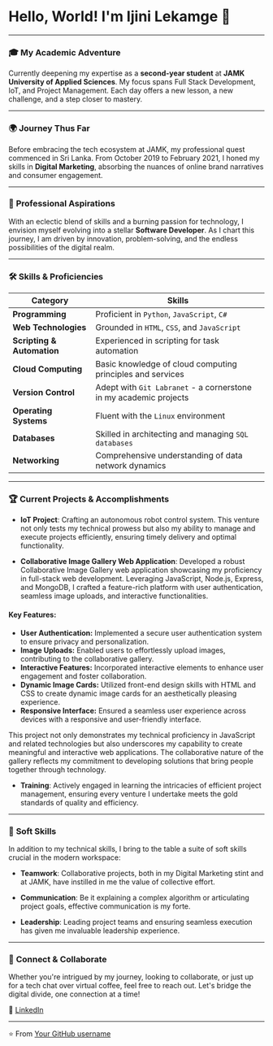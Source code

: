 # Hello, World! I'm Ijini Lekamge 🚀

---

### 🎓 **My Academic Adventure**

Currently deepening my expertise as a **second-year student** at **JAMK University of Applied Sciences**. My focus spans Full Stack Development, IoT, and Project Management. Each day offers a new lesson, a new challenge, and a step closer to mastery.

---

### 🌍 **Journey Thus Far**

Before embracing the tech ecosystem at JAMK, my professional quest commenced in Sri Lanka. From October 2019 to February 2021, I honed my skills in **Digital Marketing**, absorbing the nuances of online brand narratives and consumer engagement.

---

### 💼 **Professional Aspirations**

With an eclectic blend of skills and a burning passion for technology, I envision myself evolving into a stellar **Software Developer**. As I chart this journey, I am driven by innovation, problem-solving, and the endless possibilities of the digital realm.

---

### 🛠 **Skills & Proficiencies**

| Category | Skills |
|---|---|
| **Programming** | Proficient in `Python`, `JavaScript`, `C#` |
| **Web Technologies** | Grounded in `HTML`, `CSS`, and `JavaScript` |
| **Scripting & Automation** | Experienced in scripting for task automation |
| **Cloud Computing** | Basic knowledge of cloud computing principles and services |
| **Version Control** | Adept with `Git Labranet` - a cornerstone in my academic projects |
| **Operating Systems** | Fluent with the `Linux` environment |
| **Databases** | Skilled in architecting and managing `SQL databases` |
| **Networking** | Comprehensive understanding of data network dynamics |

---

### 🏆 **Current Projects & Accomplishments**

- **IoT Project**: Crafting an autonomous robot control system. This venture not only tests my technical prowess but also my ability to manage and execute projects efficiently, ensuring timely delivery and optimal functionality.

- **Collaborative Image Gallery Web Application**: Developed a robust Collaborative Image Gallery web application showcasing my proficiency in full-stack web development. Leveraging JavaScript, Node.js, Express, and MongoDB, I crafted a feature-rich platform with user authentication, seamless image uploads, and interactive functionalities.

#### Key Features:
- **User Authentication:** Implemented a secure user authentication system to ensure privacy and personalization.
- **Image Uploads:** Enabled users to effortlessly upload images, contributing to the collaborative gallery.
- **Interactive Features:** Incorporated interactive elements to enhance user engagement and foster collaboration.
- **Dynamic Image Cards:** Utilized front-end design skills with HTML and CSS to create dynamic image cards for an aesthetically pleasing experience.
- **Responsive Interface:** Ensured a seamless user experience across devices with a responsive and user-friendly interface.

This project not only demonstrates my technical proficiency in JavaScript and related technologies but also underscores my capability to create meaningful and interactive web applications. The collaborative nature of the gallery reflects my commitment to developing solutions that bring people together through technology.

  
- **Training**: Actively engaged in learning the intricacies of efficient project management, ensuring every venture I undertake meets the gold standards of quality and efficiency.

---

### 📌 **Soft Skills**

In addition to my technical skills, I bring to the table a suite of soft skills crucial in the modern workspace:

- **Teamwork**: Collaborative projects, both in my Digital Marketing stint and at JAMK, have instilled in me the value of collective effort.
  
- **Communication**: Be it explaining a complex algorithm or articulating project goals, effective communication is my forte.

- **Leadership**: Leading project teams and ensuring seamless execution has given me invaluable leadership experience.

---

### 💌 **Connect & Collaborate**

Whether you're intrigued by my journey, looking to collaborate, or just up for a tech chat over virtual coffee, feel free to reach out. Let's bridge the digital divide, one connection at a time!

💼 [LinkedIn](https://www.linkedin.com/in/ijini-lekamge-38233928b?utm_source=share&utm_campaign=share_via&utm_content=profile&utm_medium=ios_app)


---

⭐️ From [Your GitHub username](https://github.com/your_github_username)
